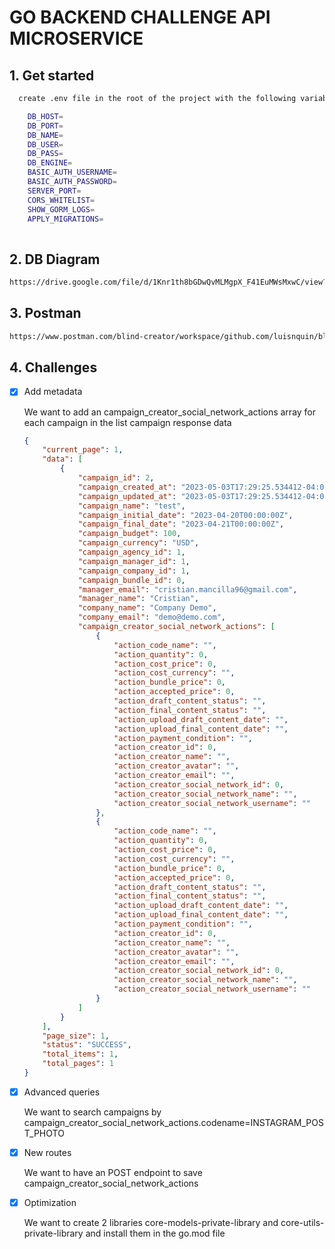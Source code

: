 # GO BACKEND CHALLENGE API MICROSERVICE

## 1. Get started

```bash
  create .env file in the root of the project with the following variables

    DB_HOST=
    DB_PORT=
    DB_NAME=
    DB_USER=
    DB_PASS=
    DB_ENGINE=
    BASIC_AUTH_USERNAME=
    BASIC_AUTH_PASSWORD=
    SERVER_PORT=
    CORS_WHITELIST=
    SHOW_GORM_LOGS=
    APPLY_MIGRATIONS=  
  
```

## 2. DB Diagram

```txt
https://drive.google.com/file/d/1Knr1th8bGDwQvMLMgpX_F41EuMWsMxwC/view?usp=sharing
```

## 3. Postman

```txt
https://www.postman.com/blind-creator/workspace/github.com/luisnquin/blind-creator/test-core
```

## 4. Challenges

- [x] Add metadata

  We want to add an campaign_creator_social_network_actions array for each campaign in the list campaign response data

  ```json
  {
      "current_page": 1,
      "data": [
          {
              "campaign_id": 2,
              "campaign_created_at": "2023-05-03T17:29:25.534412-04:00",
              "campaign_updated_at": "2023-05-03T17:29:25.534412-04:00",
              "campaign_name": "test",
              "campaign_initial_date": "2023-04-20T00:00:00Z",
              "campaign_final_date": "2023-04-21T00:00:00Z",
              "campaign_budget": 100,
              "campaign_currency": "USD",
              "campaign_agency_id": 1,
              "campaign_manager_id": 1,
              "campaign_company_id": 1,
              "campaign_bundle_id": 0,
              "manager_email": "cristian.mancilla96@gmail.com",
              "manager_name": "Cristian",
              "company_name": "Company Demo",
              "company_email": "demo@demo.com",
              "campaign_creator_social_network_actions": [
                  {
                      "action_code_name": "",
                      "action_quantity": 0,
                      "action_cost_price": 0,
                      "action_cost_currency": "",
                      "action_bundle_price": 0,
                      "action_accepted_price": 0,
                      "action_draft_content_status": "",
                      "action_final_content_status": "",
                      "action_upload_draft_content_date": "",
                      "action_upload_final_content_date": "",
                      "action_payment_condition": "",
                      "action_creator_id": 0,
                      "action_creator_name": "",
                      "action_creator_avatar": "",
                      "action_creator_email": "",
                      "action_creator_social_network_id": 0,
                      "action_creator_social_network_name": "",
                      "action_creator_social_network_username": ""
                  },
                  {
                      "action_code_name": "",
                      "action_quantity": 0,
                      "action_cost_price": 0,
                      "action_cost_currency": "",
                      "action_bundle_price": 0,
                      "action_accepted_price": 0,
                      "action_draft_content_status": "",
                      "action_final_content_status": "",
                      "action_upload_draft_content_date": "",
                      "action_upload_final_content_date": "",
                      "action_payment_condition": "",
                      "action_creator_id": 0,
                      "action_creator_name": "",
                      "action_creator_avatar": "",
                      "action_creator_email": "",
                      "action_creator_social_network_id": 0,
                      "action_creator_social_network_name": "",
                      "action_creator_social_network_username": ""
                  }
              ]
          }
      ],
      "page_size": 1,
      "status": "SUCCESS",
      "total_items": 1,
      "total_pages": 1
  }
  ```

- [x] Advanced queries

  We want to search campaigns by campaign_creator_social_network_actions.codename=INSTAGRAM_POST_PHOTO

- [x] New routes

  We want to have an POST endpoint to save campaign_creator_social_network_actions

- [x] Optimization

  We want to create 2 libraries core-models-private-library and core-utils-private-library and install them in the go.mod file

